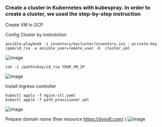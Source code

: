 ### Create a cluster in Kubernetes with kubespray. In order to create a cluster, we used the step-by-step instruction

Create VM in GCP

Config Cluster by instrutction 

```
ansible-playbook -i inventory/mycluster/inventory.ini --private-key /pem/id_rsa -e ansible_user=remote_user -b  cluster.yml
```

![image](https://user-images.githubusercontent.com/42977616/218324269-98bff3d3-5006-41c6-bd88-2a23e62fe4da.png)
```
ssh -i /pathtokey/id_rsa YOUR_VM_IP
```
![image](https://user-images.githubusercontent.com/42977616/218325029-8bd984e9-ecc4-43c1-b5a9-974ce98ad503.png)

Install Ingress-controller

```
kubectl apply -f nginx-ctl.yaml
kubectl apple -f path_provisioner.yml
```
![image](https://user-images.githubusercontent.com/42977616/218326198-b257a302-53ca-48ca-ae7e-1d2926b2ec33.png)

Prepare domain name (free resource https://dynv6.com/ )
![image](https://user-images.githubusercontent.com/42977616/218327678-003907bf-111a-4485-a8e7-b713bc7330b1.png)
